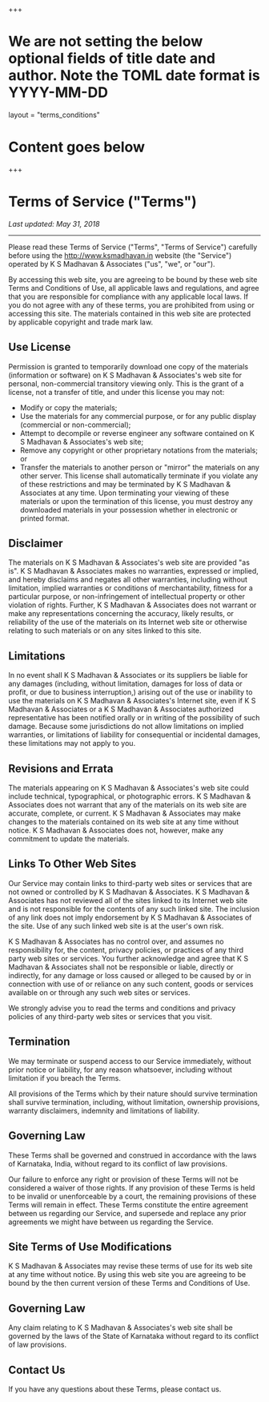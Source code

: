 +++
# We are not setting the below optional fields of title date and author. Note the TOML date format is YYYY-MM-DD
layout = "terms_conditions"

# Content goes below
+++
# Terms of Service ("Terms")

_Last updated: May 31, 2018_
<hr>

Please read these Terms of Service ("Terms", "Terms of Service") carefully before using the http://www.ksmadhavan.in website (the "Service") operated by K S Madhavan & Associates ("us", "we", or "our").

By accessing this web site, you are agreeing to be bound by these web site Terms and Conditions of Use, all applicable laws and regulations, and agree that you are responsible for compliance with any applicable local laws. If you do not agree with any of these terms, you are prohibited from using or accessing this site. The materials contained in this web site are protected by applicable copyright and trade mark law.

## Use License
Permission is granted to temporarily download one copy of the materials (information or software) on K S Madhavan & Associates's web site for personal, non-commercial transitory viewing only. This is the grant of a license, not a transfer of title, and under this license you may not:
- Modify or copy the materials;
- Use the materials for any commercial purpose, or for any public display (commercial or non-commercial);
- Attempt to decompile or reverse engineer any software contained on K S Madhavan & Associates's web site;
- Remove any copyright or other proprietary notations from the materials; or
- Transfer the materials to another person or "mirror" the materials on any other server.
This license shall automatically terminate if you violate any of these restrictions and may be terminated by K S Madhavan & Associates at any time. Upon terminating your viewing of these materials or upon the termination of this license, you must destroy any downloaded materials in your possession whether in electronic or printed format.


## Disclaimer
The materials on K S Madhavan & Associates's web site are provided "as is". K S Madhavan & Associates makes no warranties, expressed or implied, and hereby disclaims and negates all other warranties, including without limitation, implied warranties or conditions of merchantability, fitness for a particular purpose, or non-infringement of intellectual property or other violation of rights. Further, K S Madhavan & Associates does not warrant or make any representations concerning the accuracy, likely results, or reliability of the use of the materials on its Internet web site or otherwise relating to such materials or on any sites linked to this site.

## Limitations
In no event shall K S Madhavan & Associates or its suppliers be liable for any damages (including, without limitation, damages for loss of data or profit, or due to business interruption,) arising out of the use or inability to use the materials on K S Madhavan & Associates's Internet site, even if K S Madhavan & Associates or a K S Madhavan & Associates authorized representative has been notified orally or in writing of the possibility of such damage. Because some jurisdictions do not allow limitations on implied warranties, or limitations of liability for consequential or incidental damages, these limitations may not apply to you.

## Revisions and Errata
The materials appearing on K S Madhavan & Associates's web site could include technical, typographical, or photographic errors. K S Madhavan & Associates does not warrant that any of the materials on its web site are accurate, complete, or current. K S Madhavan & Associates may make changes to the materials contained on its web site at any time without notice. K S Madhavan & Associates does not, however, make any commitment to update the materials.

## Links To Other Web Sites
Our Service may contain links to third-party web sites or services that are not owned or controlled by K S Madhavan & Associates. K S Madhavan & Associates has not reviewed all of the sites linked to its Internet web site and is not responsible for the contents of any such linked site. The inclusion of any link does not imply endorsement by K S Madhavan & Associates of the site. Use of any such linked web site is at the user's own risk.

K S Madhavan & Associates has no control over, and assumes no responsibility for, the content, privacy policies, or practices of any third party web sites or services. You further acknowledge and agree that K S Madhavan & Associates shall not be responsible or liable, directly or indirectly, for any damage or loss caused or alleged to be caused by or in connection with use of or reliance on any such content, goods or services available on or through any such web sites or services.

We strongly advise you to read the terms and conditions and privacy policies of any third-party web sites or services that you visit.

## Termination
We may terminate or suspend access to our Service immediately, without prior notice or liability, for any reason whatsoever, including without limitation if you breach the Terms.

All provisions of the Terms which by their nature should survive termination shall survive termination, including, without limitation, ownership provisions, warranty disclaimers, indemnity and limitations of liability.

## Governing Law
These Terms shall be governed and construed in accordance with the laws of Karnataka, India, without regard to its conflict of law provisions.

Our failure to enforce any right or provision of these Terms will not be considered a waiver of those rights. If any provision of these Terms is held to be invalid or unenforceable by a court, the remaining provisions of these Terms will remain in effect. These Terms constitute the entire agreement between us regarding our Service, and supersede and replace any prior agreements we might have between us regarding the Service.

## Site Terms of Use Modifications
K S Madhavan & Associates may revise these terms of use for its web site at any time without notice. By using this web site you are agreeing to be bound by the then current version of these Terms and Conditions of Use.

## Governing Law
Any claim relating to K S Madhavan & Associates's web site shall be governed by the laws of the State of Karnataka without regard to its conflict of law provisions.

## Contact Us
If you have any questions about these Terms, please contact us.